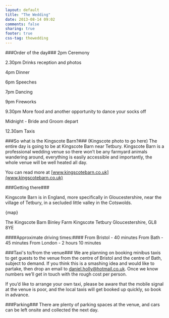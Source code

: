 ```yaml
---
layout: default
title: "The Wedding"
date: 2013-08-14 09:02
comments: false
sharing: true
footer: true
css-tag: thewedding
---
```

###Order of the day###
2pm Ceremony

2.30pm Drinks reception and photos

4pm Dinner

6pm Speeches

7pm Dancing

9pm Fireworks

9.30pm More food and another opportunity to dance your socks off

Midnight -  Bride and Groom depart

12.30am Taxis

###So what is the Kingscote Barn?###
(Kingscote photo to go here)
The entire day is going to be at Kingscote Barn near Tetbury. Kingscote Barn is a professional wedding venue so there won’t be any farmyard animals wandering around, everything is easily accessible and importantly, the whole venue will be well heated all day. 

You can read more at [www.kingscotebarn.co.uk](www.kingscotebarn.co.uk)

###Getting there###

Kingscote Barn is in England, more specifically in Gloucestershire, near the village of Tetbury, in a secluded little valley in the Cotswolds.

{map}

The Kingscote Barn
Binley Farm
Kingscote
Tetbury
Gloucestershire, GL8 8YE

####Approximate driving times:####
From Bristol - 40 minutes
From Bath - 45 minutes
From London - 2 hours 10 minutes

###Taxi's to/from the venue###
We are planning on booking minibus taxis to get guests to the venue from the centre of Bristol and the centre of Bath, subject to demand. If you think this is a smashing idea and would like to partake, then drop an email to daniel.holly@hotmail.co.uk. Once we know numbers we’ll get in touch with the rough cost per person.

If you’d like to arrange your own taxi, please be aware that the mobile signal at the venue is poor, and the local taxis will get booked up quickly, so book in advance. 

###Parking###
There are plenty of parking spaces at the venue, and cars can be left onsite and collected the next day.

